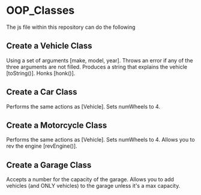 # OOP_Classes
The js file within this repository can do the following

## Create a Vehicle Class
Using a set of arguments [make, model, year].
Throws an error if any of the three arguments are not filled.
Produces a string that explains the vehicle [toString()].
Honks [honk()].

## Create a Car Class
Performs the same actions as [Vehicle].
Sets numWheels to 4.

## Create a Motorcycle Class
Performs the same actions as [Vehicle].
Sets numWheels to 4.
Allows you to rev the engine [revEngine()].

## Create a Garage Class
Accepts a number for the capacity of the garage.
Allows you to add vehicles (and ONLY vehicles) to the garage unless it's a max capacity.
